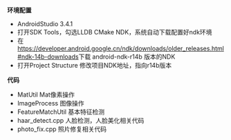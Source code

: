 **环境配置**

- AndroidStudio 3.4.1
- 打开SDK Tools，勾选LLDB CMake NDK，系统自动下载配置好ndk环境
- 在<https://developer.android.google.cn/ndk/downloads/older_releases.html#ndk-14b-downloads>下载 android-ndk-r14b 版本的NDK
- 打开Project Structure 修改项目NDK地址，指向r14b版本

**代码**

- MatUtil  Mat像素操作
- ImageProcess 图像操作
- FeatureMatchUtil 基本特征检测
- haar_detect.cpp 人脸检测，人脸美化相关代码
- photo_fix.cpp 照片修复相关代码